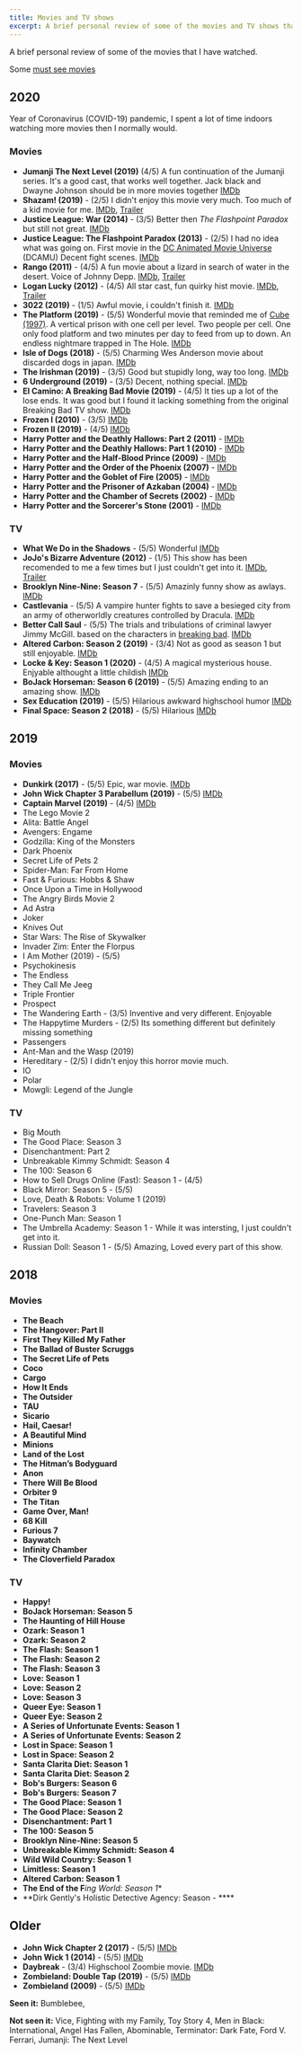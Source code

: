 ```yaml
---
title: Movies and TV shows
excerpt: A brief personal review of some of the movies and TV shows that I have watched. 
---
```


A brief personal review of some of the movies that I have watched.

Some [must see movies](https://blog.abluestar.com/must-see-movies/)

## 2020

Year of Coronavirus (COVID-19) pandemic, I spent a lot of time indoors watching more movies then I normally would.

### Movies

- **Jumanji The Next Level (2019)** (4/5) A fun continuation of the Jumanji series. It's a good cast, that works well together. Jack black and Dwayne Johnson should be in more movies together [IMDb](https://www.imdb.com/title/tt7975244/)
- **Shazam! (2019)** - (2/5) I didn't enjoy this movie very much. Too much of a kid movie for me. [IMDb](https://www.imdb.com/title/tt0448115/), [Trailer](https://www.youtube.com/watch?v=go6GEIrcvFY)
- **Justice League: War (2014)** - (3/5) Better then *The Flashpoint Paradox* but still not great. [IMDb](https://www.imdb.com/title/tt3060952/)
- **Justice League: The Flashpoint Paradox (2013)** - (2/5) I had no idea what was going on. First movie in the [DC Animated Movie Universe](https://en.wikipedia.org/wiki/DC_Animated_Movie_Universe) (DCAMU) Decent fight scenes. [IMDb](https://www.imdb.com/title/tt2820466/)
- **Rango (2011)** - (4/5) A fun movie about a lizard in search of water in the desert. Voice of Johnny Depp.  [IMDb](https://www.imdb.com/title/tt1192628/), [Trailer](https://www.youtube.com/watch?v=DDgoDooApwM) 
- **Logan Lucky (2012)** - (4/5) All star cast, fun quirky hist movie. [IMDb](https://www.imdb.com/title/tt5439796/), [Trailer](https://www.youtube.com/watch?v=aPzvKH8AVf0)
- **3022 (2019)** - (1/5) Awful movie, i couldn't finish it. [IMDb](https://www.imdb.com/title/tt9465600/?ref_=fn_al_tt_1)
- **The Platform (2019)** - (5/5) Wonderful movie that reminded me of [Cube (1997)](https://www.imdb.com/title/tt0123755/).  A vertical prison with one cell per level. Two people per cell. One only food platform and two minutes per day to feed from up to down. An endless nightmare trapped in The Hole. [IMDb](https://www.imdb.com/title/tt8228288/)
- **Isle of Dogs (2018)** - (5/5) Charming Wes Anderson movie about discarded dogs in japan. [IMDb](https://www.imdb.com/title/tt5104604/)
- **The Irishman (2019)** - (3/5) Good but stupidly long, way too long. [IMDb](https://www.imdb.com/title/tt1302006/)
- **6 Underground (2019)** - (3/5) Decent, nothing special. [IMDb](https://www.imdb.com/title/tt8106534/)
- **El Camino: A Breaking Bad Movie (2019)** - (4/5) It ties up a lot of the lose ends. It was good but I found it lacking something from the original Breaking Bad TV show. [IMDb](https://www.imdb.com/title/tt9243946/)
- **Frozen I (2010)** - (3/5) [IMDb](https://www.imdb.com/title/tt2294629/)
- **Frozen II (2019)** - (4/5) [IMDb](https://www.imdb.com/title/tt4520988/)
- **Harry Potter and the Deathly Hallows: Part 2 (2011)** - [IMDb](https://www.imdb.com/title/tt1201607/)
- **Harry Potter and the Deathly Hallows: Part 1 (2010)** - [IMDb](https://www.imdb.com/title/tt0926084/)
- **Harry Potter and the Half-Blood Prince (2009)** - [IMDb](https://www.imdb.com/title/tt0417741/)
- **Harry Potter and the Order of the Phoenix (2007)**  - [IMDb](https://www.imdb.com/title/tt0373889/)
- **Harry Potter and the Goblet of Fire (2005)** - [IMDb](https://www.imdb.com/title/tt0330373/)
- **Harry Potter and the Prisoner of Azkaban (2004)** - [IMDb](https://www.imdb.com/title/tt0304141/)
- **Harry Potter and the Chamber of Secrets (2002)**  - [IMDb](https://www.imdb.com/title/tt0295297/)
- **Harry Potter and the Sorcerer's Stone (2001)** - [IMDb](https://www.imdb.com/title/tt0241527/)

### TV

- **What We Do in the Shadows** - (5/5) Wonderful [IMDb](https://www.imdb.com/title/tt7908628/)
- **JoJo's Bizarre Adventure (2012)** - (1/5) This show has been recomended to me a few times but I just couldn't get into it. [IMDb](https://www.imdb.com/title/tt2359704/), [Trailer](https://www.youtube.com/watch?v=fvSKmPdD2a4)
- **Brooklyn Nine-Nine: Season 7** - (5/5) Amazinly funny show as awlays. [IMDb](https://www.imdb.com/title/tt2467372/)
- **Castlevania** - (5/5) A vampire hunter fights to save a besieged city from an army of otherworldly creatures controlled by Dracula. [IMDb](https://www.imdb.com/title/tt6517102/)
- **Better Call Saul** - (5/5) The trials and tribulations of criminal lawyer Jimmy McGill. based on the characters in [breaking bad](https://www.imdb.com/title/tt0903747/). [IMDb](https://www.imdb.com/title/tt3032476/)
- **Altered Carbon: Season 2 (2019)** - (3/4) Not as good as season 1 but still enjoyable. [IMDb](https://www.imdb.com/title/tt2261227/)
- **Locke & Key: Season 1 (2020)** - (4/5) A magical mysterious house. Enjyable althought a little childish  [IMDb](https://www.imdb.com/title/tt3007572/)
- **BoJack Horseman: Season 6 (2019)** - (5/5) Amazing ending to an amazing show. [IMDb](https://www.imdb.com/title/tt3398228/)
- **Sex Education (2019)** - (5/5) Hilarious awkward highschool humor [IMDb](https://www.imdb.com/title/tt7767422/)
- **Final Space: Season 2 (2018)** - (5/5) Hilarious [IMDb](https://www.imdb.com/title/tt6317068/)

## 2019

### Movies 

- **Dunkirk (2017)** - (5/5) Epic, war movie. [IMDb](https://www.imdb.com/title/tt5013056/)
- **John Wick Chapter 3 Parabellum (2019)** - (5/5) [IMDb](https://www.imdb.com/title/tt10855692/)
- **Captain Marvel (2019)** - (4/5) [IMDb](https://www.imdb.com/title/tt4154664/)
- The Lego Movie 2
- Alita: Battle Angel
- Avengers: Engame
- Godzilla: King of the Monsters
- Dark Phoenix
- Secret Life of Pets 2
- Spider-Man: Far From Home
- Fast & Furious: Hobbs & Shaw
- Once Upon a Time in Hollywood
- The Angry Birds Movie 2
- Ad Astra
- Joker
- Knives Out
- Star Wars: The Rise of Skywalker
- Invader Zim: Enter the Florpus
- I Am Mother (2019) - (5/5)
- Psychokinesis
- The Endless
- They Call Me Jeeg
- Triple Frontier
- Prospect
- The Wandering Earth - (3/5) Inventive and very different. Enjoyable
- The Happytime Murders - (2/5) Its something different but definitely missing something
- Passengers
- Ant-Man and the Wasp (2019)
- Hereditary - (2/5) I didn't enjoy this horror movie much.
- IO
- Polar
- Mowgli: Legend of the Jungle

### TV

- Big Mouth
- The Good Place: Season 3
- Disenchantment: Part 2
- Unbreakable Kimmy Schmidt: Season 4
- The 100: Season 6
- How to Sell Drugs Online (Fast): Season 1 - (4/5)
- Black Mirror: Season 5 - (5/5)
- Love, Death & Robots: Volume 1 (2019)
- Travelers: Season 3
- One-Punch Man: Season 1
- The Umbrella Academy: Season 1 - While it was intersting, I just couldn't get into it.
- Russian Doll: Season 1 - (5/5) Amazing, Loved every part of this show.

## 2018

### Movies

- **The Beach**
- **The Hangover: Part II**
- **First They Killed My Father**
- **The Ballad of Buster Scruggs**
- **The Secret Life of Pets**
- **Coco**
- **Cargo**
- **How It Ends**
- **The Outsider**
- **TAU**
- **Sicario**
- **Hail, Caesar!**
- **A Beautiful Mind**
- **Minions**
- **Land of the Lost**
- **The Hitman’s Bodyguard**
- **Anon**
- **There Will Be Blood**
- **Orbiter 9**
- **The Titan**
- **Game Over, Man!**
- **68 Kill**
- **Furious 7**
- **Baywatch**
- **Infinity Chamber**
- **The Cloverfield Paradox**

### TV

- **Happy!**
- **BoJack Horseman: Season 5**
- **The Haunting of Hill House**
- **Ozark: Season 1**
- **Ozark: Season 2**
- **The Flash: Season 1**
- **The Flash: Season 2**
- **The Flash: Season 3**
- **Love: Season 1**
- **Love: Season 2**
- **Love: Season 3**
- **Queer Eye: Season 1**
- **Queer Eye: Season 2**
- **A Series of Unfortunate Events: Season 1**
- **A Series of Unfortunate Events: Season 2**
- **Lost in Space: Season 1**
- **Lost in Space: Season 2**
- **Santa Clarita Diet: Season 1**
- **Santa Clarita Diet: Season 2**
- **Bob's Burgers: Season 6**
- **Bob's Burgers: Season 7**
- **The Good Place: Season 1**
- **The Good Place: Season 2**
- **Disenchantment: Part 1**
- **The 100: Season 5**
- **Brooklyn Nine-Nine: Season 5**
- **Unbreakable Kimmy Schmidt: Season 4**
- **Wild Wild Country: Season 1**
- **Limitless: Season 1**
- **Altered Carbon: Season 1**
- **The End of the F***ing World: Season 1**
- **Dirk Gently's Holistic Detective Agency: Season - ****

## Older

- **John Wick Chapter 2 (2017)** - (5/5) [IMDb](https://www.imdb.com/title/tt4425200)
- **John Wick 1 (2014)** - (5/5) [IMDb](https://www.imdb.com/title/tt2911666/)
- **Daybreak** - (3/4) Highschool Zoombie movie. [IMDb](https://www.imdb.com/title/tt8755226/)
- **Zombieland: Double Tap (2019)** - (5/5) [IMDb](https://www.imdb.com/title/tt1560220/)
- **Zombieland (2009)** - (5/5) [IMDb](https://www.imdb.com/title/tt1156398/)

**Seen it:** Bumblebee,

**Not seen it:** Vice, Fighting with my Family, Toy Story 4, Men in Black: International, Angel Has Fallen, Abominable, Terminator: Dark Fate, Ford V. Ferrari, Jumanji: The Next Level
